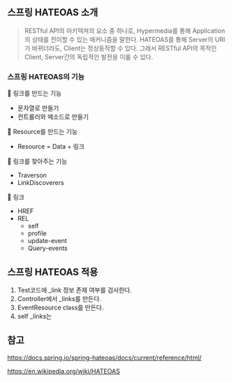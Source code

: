 ## 스프링 HATEOAS 소개

> RESTful API의 아키텍쳐의 요소 중 하나로, Hypermedia를 통해 Application의 상태를 전이할 수 있는 매커니즘을 말한다. HATEOAS를 통해 Server의 URI가 바뀌더라도, Client는 정상동작할 수 있다. 그래서 RESTful API의 목적인 Client, Server간의 독립적인 발전을 이룰 수 있다.

### 스프링 HATEOAS의 기능

:round_pushpin: 링크를 만드는 기능

- 문자열로 만들기
- 컨트롤러와 메소드로 만들기



:round_pushpin: Resource를 만드는 기능

- Resource = Data + 링크



:round_pushpin: 링크를 찾아주는 기능

- Traverson
- LinkDiscoverers



:round_pushpin: 링크

- HREF
- REL
  - self
  - profile
  - update-event
  - Query-events



## 스프링 HATEOAS 적용

1. Test코드에 _link 정보 존재 여부를 검사한다.
2. Controller에서 _links를 만든다.
3. EventResource class를 만든다.
4. self _links는 





## 참고

https://docs.spring.io/spring-hateoas/docs/current/reference/html/

https://en.wikipedia.org/wiki/HATEOAS